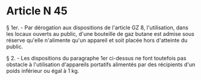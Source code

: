 # Article N 45

§ 1er. - Par dérogation aux dispositions de l'article GZ 8, l'utilisation, dans les locaux ouverts au public, d'une bouteille de gaz butane est admise sous réserve qu'elle n'alimente qu'un appareil et soit placée hors d'atteinte du public.

§ 2. - Les dispositions du paragraphe 1er ci-dessus ne font toutefois pas obstacle à l'utilisation d'appareils portatifs alimentés par des récipients d'un poids inférieur ou égal à 1 kg.
